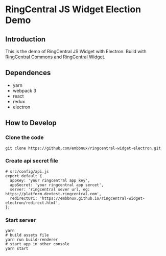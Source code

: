 # RingCentral JS Widget Election Demo

## Introduction
This is the demo of RingCentral JS Widget with Electron.
Build with [RingCentral Commons](https://github.com/ringcentral/ringcentral-js-integration-commons/) and [RingCentral Widget](https://github.com/ringcentral/ringcentral-js-widget).

## Dependences

* yarn
* webpack 3
* react
* redux
* electron

## How to Develop

### Clone the code
```
git clone https://github.com/embbnux/ringcentral-widget-electron.git
```

### Create api secret file
```
# src/config/api.js
export default {
  appKey: 'your ringcentral app key',
  appSecret: 'your ringcentral app sercet',
  server: 'ringcentral sever url, eg: https://platform.devtest.ringcentral.com',
  redirectUri: 'https://embbnux.github.io/ringcentral-widget-electron/redirect.html',
};
```

### Start server
```
yarn
# build assets file
yarn run build-renderer
# start app in other console
yarn start
```
